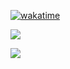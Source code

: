 [![wakatime](https://wakatime.com/badge/user/d150384a-c51c-4144-8898-22213a8a0f55.svg)](https://wakatime.com/@d150384a-c51c-4144-8898-22213a8a0f55)

![](https://github-readme-stats.vercel.app/api/top-langs/?username=Hikari03&theme=default&show_icons=true&hide_border=true&layout=compact)

![](https://github-readme-stats.vercel.app/api/wakatime?username=hikari03&layout=compact)
